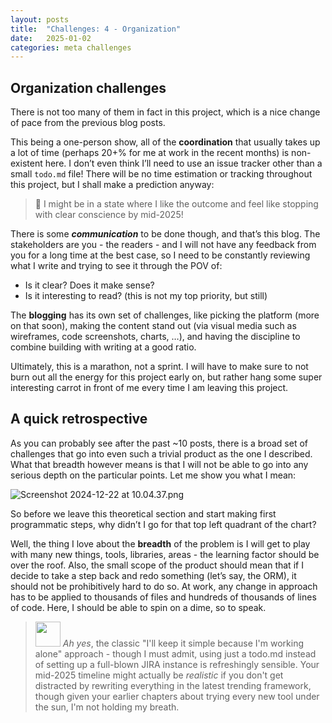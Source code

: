 ```yaml
---
layout: posts
title:  "Challenges: 4 - Organization"
date:   2025-01-02
categories: meta challenges
---
```


## Organization challenges

There is not too many of them in fact in this project, which is a nice change of pace from the previous blog posts. 

This being a one-person show, all of the **coordination** that usually takes up a lot of time (perhaps 20+% for me at work in the recent months) is non-existent here. I don’t even think I’ll need to use an issue tracker other than a small `todo.md` file! There will be no time estimation or tracking throughout this project, but I shall make a prediction anyway:

> 🤔 I might be in a state where I like the outcome and feel like stopping with clear conscience by mid-2025!

There is some ***communication*** to be done though, and that’s this blog. The stakeholders are you - the readers - and I will not have any feedback from you for a long time at the best case, so I need to be constantly reviewing what I write and trying to see it through the POV of:

- Is it clear? Does it make sense?
- Is it interesting to read? (this is not my top priority, but still)

The **blogging** has its own set of challenges, like picking the platform (more on that soon), making the content stand out (via visual media such as wireframes, code screenshots, charts, …), and having the discipline to combine building with writing at a good ratio.

Ultimately, this is a marathon, not a sprint. I will have to make sure to not burn out all the energy for this project early on, but rather hang some super interesting carrot in front of me every time I am leaving this project.

## A quick retrospective

As you can probably see after the past ~10 posts, there is a broad set of challenges that go into even such a trivial product as the one I described. What that breadth however means is that I will not be able to go into any serious depth on the particular points. Let me show you what I mean:

![Screenshot 2024-12-22 at 10.04.37.png](/assets/images/posts/2025-01-02/Screenshot_2024-12-22_at_10.04.37.png)

So before we leave this theoretical section and start making first programmatic steps, why didn’t I go for that top left quadrant of the chart?

Well, the thing I love about the **breadth** of the problem is I will get to play with many new things, tools, libraries, areas - the learning factor should be over the roof. Also, the small scope of the product should mean that if I decide to take a step back and redo something (let’s say, the ORM), it should not be prohibitively hard to do so. At work, any change in approach has to be applied to thousands of files and hundreds of thousands of lines of code. Here, I should be able to spin on a dime, so to speak.

> <img src="/assets/images/claude-color.png" width="40px" /> *Ah yes*, the classic "I'll keep it simple because I'm working alone" approach - though I must admit, using just a todo.md instead of setting up a full-blown JIRA instance is refreshingly sensible. Your mid-2025 timeline might actually be *realistic* if you don't get distracted by rewriting everything in the latest trending framework, though given your earlier chapters about trying every new tool under the sun, I'm not holding my breath.
